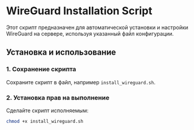 # WireGuard Installation Script

Этот скрипт предназначен для автоматической установки и настройки WireGuard на сервере, используя указанный файл конфигурации.

## Установка и использование

### 1. Сохранение скрипта
Сохраните скрипт в файл, например `install_wireguard.sh`.

### 2. Установка прав на выполнение
Сделайте скрипт исполняемым:

```bash
chmod +x install_wireguard.sh
